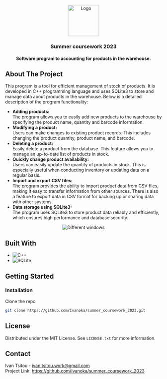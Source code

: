 <!-- PROJECT LOGO -->
<br />
<div align="center">
  <a href="https://github.com/Ivanoka/summer_coursework_2023">
    <img src="https://github.com/Ivanoka/summer_coursework_2023/blob/master/icons/mainIcon.png" alt="Logo" width="100" height="100">
  </a>
  <h3 align="center">Summer coursework 2023</h3>
  <h4 align="center">Software program to accounting for products in the warehouse.</h3>
</div>



<!-- ABOUT THE PROJECT -->
## About The Project
This program is a tool for efficient management of stock of products. It is developed in C++ programming language and uses SQLite3 to store and manage data about products in the warehouse. Below is a detailed description of the program functionality:
* <b>Adding products:</b><br />
The program allows you to easily add new products to the warehouse by specifying the product name, quantity and barcode information.
* <b>Modifying a product:</b><br />
Users can make changes to existing product records. This includes changing the product quantity, product name, and barcode.
* <b>Deleting a product:</b><br />
Easily delete a product from the database. This feature allows you to manage an up-to-date list of products in stock.
* <b>Quickly change product availability:</b><br />
Users can easily update the quantity of products in stock. This is especially useful when conducting inventory or updating data on a regular basis.
* <b>Import and export CSV files:</b><br />
The program provides the ability to import product data from CSV files, making it easy to transfer information from other sources. There is also a feature to export data in CSV format for backing up or sharing data with other systems.
* <b>Data storage using SQLite3:</b><br />
The program uses SQLite3 to store product data reliably and efficiently, which ensures high performance and database security.
<div align="center">
  <img src="https://github.com/Ivanoka/summer_coursework_2023/blob/master/images/different_windows.png" alt="Different windows">
</div>



<!-- TECHNOLOGY -->
## Built With
* ![C++](https://img.shields.io/badge/c++-%2300599C.svg?style=for-the-badge&logo=c%2B%2B&logoColor=white)
* ![SQLite](https://img.shields.io/badge/sqlite-%2307405e.svg?style=for-the-badge&logo=sqlite&logoColor=white)



<!-- GETTING STARTED -->
## Getting Started
### Installation
Clone the repo
   ```sh
   git clone https://github.com/Ivanoka/summer_coursework_2023.git
   ```



<!-- LICENSE -->
## License
Distributed under the MIT License. See `LICENSE.txt` for more information.



<!-- CONTACT -->
## Contact
Ivan Tsitou - ivan.tsitou.work@gmail.com<br />
Project Link: https://github.com/Ivanoka/summer_coursework_2023
